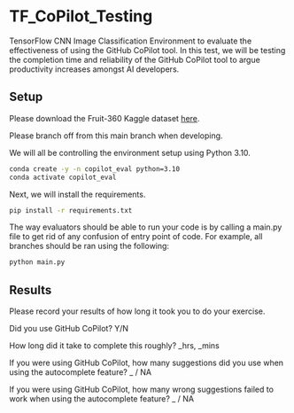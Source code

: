 # TF_CoPilot_Testing
TensorFlow CNN Image Classification Environment to evaluate the effectiveness of using the GitHub CoPilot tool. In this test, we will be testing the completion time and reliability of the GitHub CoPilot tool to argue productivity increases amongst AI developers.

## Setup
Please download the Fruit-360 Kaggle dataset [here](https://www.kaggle.com/datasets/moltean/fruits).

Please branch off from this main branch when developing. 

We will all be controlling the environment setup using Python 3.10.
```bash
conda create -y -n copilot_eval python=3.10
conda activate copilot_eval
```

Next, we will install the requirements.
```bash
pip install -r requirements.txt
```

The way evaluators should be able to run your code is by calling a main.py file to get rid of any confusion of entry point of code. For example, all branches should be ran using the following:
```bash
python main.py
```

## Results
Please record your results of how long it took you to do your exercise.

Did you use GitHub CoPilot? Y/N

How long did it take to complete this roughly? _hrs, _mins

If you were using GitHub CoPilot, how many suggestions did you use when using the autocomplete feature? _ / NA

If you were using GitHub CoPilot, how many wrong suggestions failed to work when using the autocomplete feature? _ / NA
